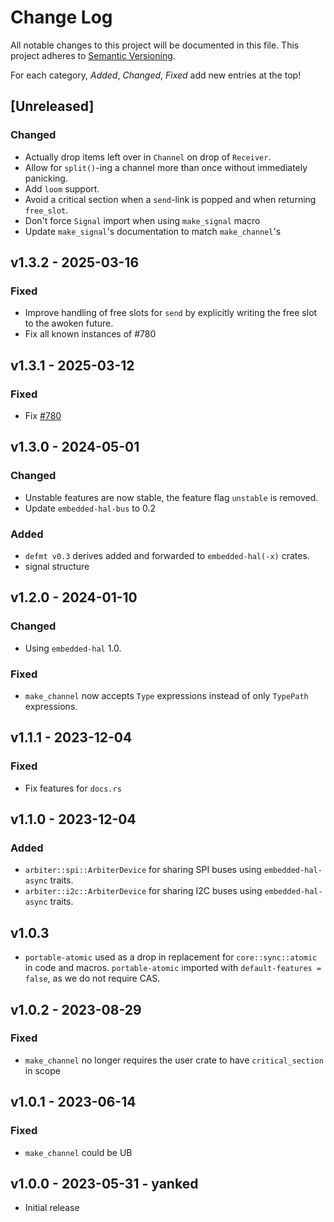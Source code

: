 # Change Log

All notable changes to this project will be documented in this file.
This project adheres to [Semantic Versioning](http://semver.org/).

For each category, _Added_, _Changed_, _Fixed_ add new entries at the top!

## [Unreleased]

### Changed

- Actually drop items left over in `Channel` on drop of `Receiver`.
- Allow for `split()`-ing a channel more than once without immediately panicking.
- Add `loom` support.
- Avoid a critical section when a `send`-link is popped and when returning `free_slot`.
- Don't force `Signal` import when using `make_signal` macro
- Update `make_signal`'s documentation to match `make_channel`'s

## v1.3.2 - 2025-03-16

### Fixed

- Improve handling of free slots for `send` by explicitly writing the free slot to the awoken future.
- Fix all known instances of #780

## v1.3.1 - 2025-03-12

### Fixed

- Fix [#780]

[#780]: https://github.com/rtic-rs/rtic/issues/780

## v1.3.0 - 2024-05-01

### Changed

- Unstable features are now stable, the feature flag `unstable` is removed.
- Update `embedded-hal-bus` to 0.2

### Added

- `defmt v0.3` derives added and forwarded to `embedded-hal(-x)` crates.
- signal structure

## v1.2.0 - 2024-01-10

### Changed

- Using `embedded-hal` 1.0.

### Fixed

- `make_channel` now accepts `Type` expressions instead of only `TypePath` expressions.

## v1.1.1 - 2023-12-04

### Fixed

- Fix features for `docs.rs`

## v1.1.0 - 2023-12-04

### Added

- `arbiter::spi::ArbiterDevice` for sharing SPI buses using `embedded-hal-async` traits.
- `arbiter::i2c::ArbiterDevice` for sharing I2C buses using `embedded-hal-async` traits.

## v1.0.3

- `portable-atomic` used as a drop in replacement for `core::sync::atomic` in code and macros. `portable-atomic` imported with `default-features = false`, as we do not require CAS.

## v1.0.2 - 2023-08-29

### Fixed

- `make_channel` no longer requires the user crate to have `critical_section` in scope

## v1.0.1 - 2023-06-14

### Fixed

- `make_channel` could be UB

## v1.0.0 - 2023-05-31 - yanked

- Initial release

